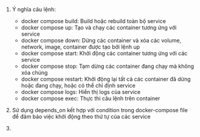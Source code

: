 1. Ý nghĩa câu lệnh:
    - docker compose build: Build hoặc rebuild toàn bộ service 
    - docker compose up: Tạo và chạy các container tương ứng với service
    - docker compose down: Dừng các container và xóa các volume, network, image, container được tạo bởi lệnh up
    - docker compose start: Khởi động các container tương ứng với các service
    - docker compose stop: Tạm dừng các container đang chạy mà không xóa chúng
    - docker compose restart: Khởi động lại tất cả các container đã dừng hoặc đang chạy, hoặc có thể chỉ định service 
    - docker compose logs: Hiển thị logs của service
    - docker compose exec: Thực thi câu lệnh trên container

2. Sử dụng depends_on kết hợp với condition trong docker-compose file để đảm bảo việc khởi động theo thứ tự của các service

3. 